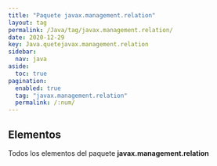 ```yaml
---
title: "Paquete javax.management.relation"
layout: tag
permalink: /Java/tag/javax.management.relation/
date: 2020-12-29
key: Java.quetejavax.management.relation
sidebar: 
  nav: java
aside: 
  toc: true
pagination: 
  enabled: true
  tag: "javax.management.relation"
  permalink: /:num/
---
```


<h2>Elementos</h2>
Todos los elementos del paquete <strong>javax.management.relation</strong>
